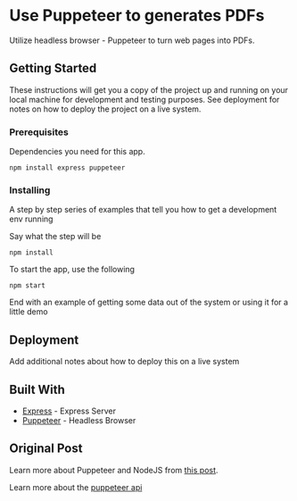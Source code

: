 # Use Puppeteer to generates PDFs

Utilize headless browser - Puppeteer to turn web pages into PDFs.

## Getting Started

These instructions will get you a copy of the project up and running on your local machine for development and testing purposes. See deployment for notes on how to deploy the project on a live system.

### Prerequisites

Dependencies you need for this app.

```
npm install express puppeteer
```

### Installing

A step by step series of examples that tell you how to get a development env running

Say what the step will be

```
npm install
```

To start the app, use the following 

```
npm start
```

End with an example of getting some data out of the system or using it for a little demo

## Deployment

Add additional notes about how to deploy this on a live system

## Built With

* [Express](https://expressjs.com/) - Express Server
* [Puppeteer](https://github.com/puppeteer/puppeteer) - Headless Browser


## Original Post 

Learn more about Puppeteer and NodeJS from [this post](https://thenextweb.com/syndication/2021/01/10/how-to-turn-web-pages-into-pdfs-with-puppeteer-and-nodejs/?ref=webdesignernews.com).

Learn more about the [puppeteer api](https://github.com/puppeteer/puppeteer/blob/v5.5.0/docs/api.md#pagepdfoptions)

